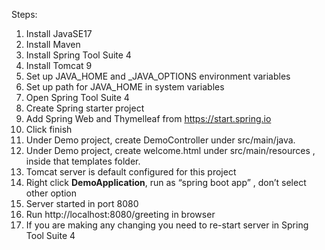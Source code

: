 Steps:
1)	Install JavaSE17
2)	Install Maven
3)	Install Spring Tool  Suite 4
4)	Install Tomcat 9
5)	Set up JAVA_HOME and _JAVA_OPTIONS environment variables
6)	Set up path for JAVA_HOME in system variables
7)	Open Spring Tool  Suite 4
8)	Create Spring starter project
9)	Add Spring Web and Thymelleaf from https://start.spring.io
10)	Click finish
11)	Under Demo project, create DemoController under src/main/java.
12)	Under Demo project, create welcome.html under src/main/resources , inside that templates folder.
13)	Tomcat server is default configured for this project
14)	Right click **DemoApplication**, run as “spring boot app” , don’t select other option
15)	Server started in port 8080
16)	Run http://localhost:8080/greeting in browser
17)	If you are making any changing you need to re-start server in Spring Tool  Suite 4
